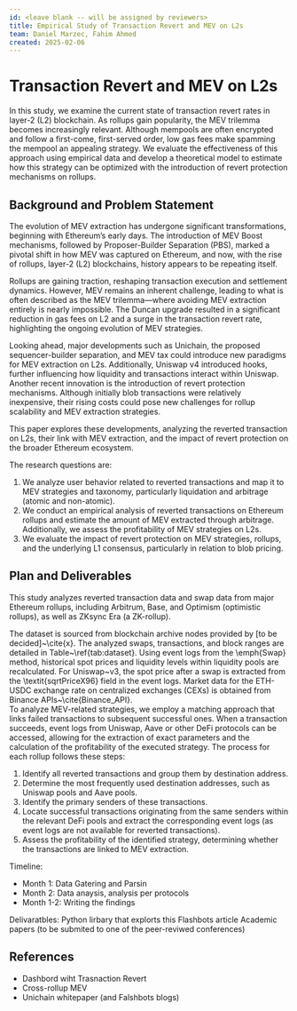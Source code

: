 ```yaml
---
id: <leave blank -- will be assigned by reviewers>
title: Empirical Study of Transaction Revert and MEV on L2s
team: Daniel Marzec, Fahim Ahmed
created: 2025-02-06
---
```


# Transaction Revert and MEV on L2s

In this study, we examine the current state of transaction revert rates in layer-2 (L2) blockchain. As rollups gain popularity, the MEV trilemma becomes increasingly relevant. Although mempools are often encrypted and follow a first-come, first-served order, low gas fees make spamming the mempool an appealing strategy. We evaluate the effectiveness of this approach using empirical data and develop a theoretical model to estimate how this strategy can be optimized with the introduction of revert protection mechanisms on rollups.

## Background and Problem Statement
The evolution of MEV extraction has undergone significant transformations, beginning with Ethereum’s early days. The introduction of MEV Boost mechanisms, followed by Proposer-Builder Separation (PBS), marked a pivotal shift in how MEV was captured on Ethereum, and now, with the rise of rollups, layer-2 (L2) blockchains, history appears to be repeating itself.

Rollups are gaining traction, reshaping transaction execution and settlement dynamics. However, MEV remains an inherent challenge, leading to what is often described as the MEV trilemma—where avoiding MEV extraction entirely is nearly impossible.
The Duncan upgrade resulted in a significant reduction in gas fees on L2 and a surge in the transaction revert rate, highlighting the ongoing evolution of MEV strategies. 

Looking ahead, major developments such as Unichain, the proposed sequencer-builder separation, and MEV tax could introduce new paradigms for MEV extraction on L2s. Additionally, Uniswap v4 introduced hooks, further influencing how liquidity and transactions interact within Uniswap.
Another recent innovation is the introduction of revert protection mechanisms. Although initially blob transactions were relatively inexpensive, their rising costs could pose new challenges for rollup scalability and MEV extraction strategies.

This paper explores these developments, analyzing the reverted transaction on L2s, their link with MEV extraction, and the impact of revert protection on the broader Ethereum ecosystem.

The research questions are:
1) We analyze user behavior related to reverted transactions and map it to MEV strategies and taxonomy, particularly liquidation and arbitrage (atomic and non-atomic).  
2) We conduct an empirical analysis of reverted transactions on Ethereum rollups and estimate the amount of MEV extracted through arbitrage. Additionally, we assess the profitability of MEV strategies on L2s.  
3) We evaluate the impact of revert protection on MEV strategies, rollups, and the underlying L1 consensus, particularly in relation to blob pricing. 


## Plan and Deliverables
This study analyzes reverted transaction data and swap data from major Ethereum rollups, including Arbitrum, Base, and Optimism (optimistic rollups), as well as ZKsync Era (a ZK-rollup).

The dataset is sourced from blockchain archive nodes provided by [to be decided]~\cite{x}. The analyzed swaps, transactions, and block ranges are detailed in Table~\ref{tab:dataset}. Using event logs from the \emph{Swap} method, historical spot prices and liquidity levels within liquidity pools are recalculated. For Uniswap~v3, the spot price after a swap is extracted from the \textit{sqrtPriceX96} field in the event logs. Market data for the ETH-USDC exchange rate on centralized exchanges (CEXs) is obtained from Binance APIs~\cite{Binance_API}.  
To analyze MEV-related strategies, we employ a matching approach that links failed transactions to subsequent successful ones. When a transaction succeeds, event logs from Uniswap, Aave or other DeFi protocols can be accessed, allowing for the extraction of exact parameters and the calculation of the profitability of the executed strategy. The process for each rollup follows these steps:

1) Identify all reverted transactions and group them by destination address.
2) Determine the most frequently used destination addresses, such as Uniswap pools and Aave pools.
3) Identify the primary senders of these transactions.
4) Locate successful transactions originating from the same senders within the relevant DeFi pools and extract the corresponding event logs (as event logs are not available for reverted transactions).
5) Assess the profitability of the identified strategy, determining whether the transactions are linked to MEV extraction.

Timeline:

- Month 1: Data Gatering and Parsin
- Month 2: Data anaysis, analysis per protocols
- Month 1-2: Writing the findings

Delivaratbles:
Python lirbary that explorts this
Flashbots article
Academic papers (to be submited to one of the peer-reviwed conferences)

## References
- Dashbord wiht Trasnaction Revert
- Cross-rollup MEV
- Unichain whitepaper (and Falshbots blogs)
